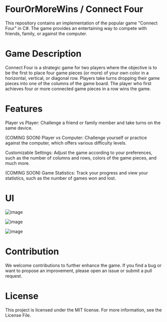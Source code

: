# FourOrMoreWins / Connect Four
This repository contains an implementation of the popular game "Connect Four" in C#. The game provides an entertaining way to compete with friends, family, or against the computer.

# Game Description
Connect Four is a strategic game for two players where the objective is to be the first to place four game pieces (or more) of your own color in a horizontal, vertical, or diagonal row. Players take turns dropping their game pieces into one of the columns of the game board. The player who first achieves four or more connected game pieces in a row wins the game.

# Features
Player vs Player: Challenge a friend or family member and take turns on the same device.

(COMING SOON) Player vs Computer: Challenge yourself or practice against the computer, which offers various difficulty levels.

Customizable Settings: Adjust the game according to your preferences, such as the number of columns and rows, colors of the game pieces, and much more.

(COMING SOON) Game Statistics: Track your progress and view your statistics, such as the number of games won and lost.

# UI
![image](https://github.com/timi992000/FourOrMoreWins/assets/77628993/7b142e27-fe2d-4e4c-9d21-8d254996e046)

![image](https://github.com/timi992000/FourOrMoreWins/assets/77628993/1c4a45d4-3926-407b-94cb-b66a8a2170f1)

![image](https://github.com/timi992000/FourOrMoreWins/assets/77628993/10a1cf74-3546-43ed-969e-eb42d30df020)


# Contribution
We welcome contributions to further enhance the game. If you find a bug or want to propose an improvement, please open an issue or submit a pull request.

# License
This project is licensed under the MIT license. For more information, see the License File.
